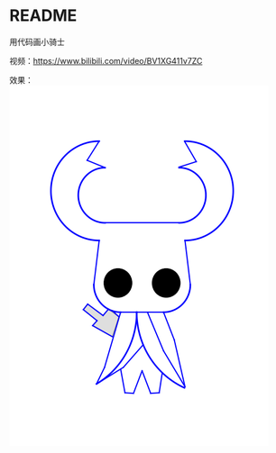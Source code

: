 # README

用代码画小骑士

视频：https://www.bilibili.com/video/BV1XG411v7ZC

效果：
![image](https://github.com/Frank-Star-fn/draw_knight/blob/main/v3.8.png)

